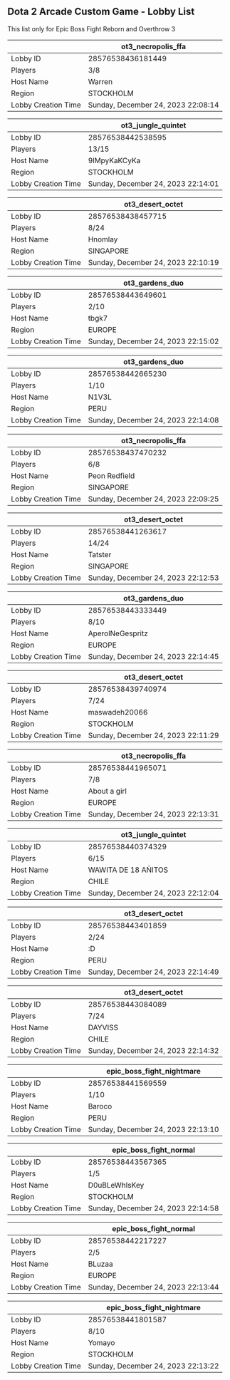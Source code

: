## Dota 2 Arcade Custom Game - Lobby List

This list only for Epic Boss Fight Reborn and Overthrow 3

|  | ot3_necropolis_ffa |
| ------ | ------ |
| Lobby ID | 28576538436181449 |
| Players | 3/8 |
| Host Name | Warren |
| Region | STOCKHOLM |
| Lobby Creation Time | Sunday, December 24, 2023 22:08:14 |


|  | ot3_jungle_quintet |
| ------ | ------ |
| Lobby ID | 28576538442538595 |
| Players | 13/15 |
| Host Name | 9lMpyKaKCyKa |
| Region | STOCKHOLM |
| Lobby Creation Time | Sunday, December 24, 2023 22:14:01 |


|  | ot3_desert_octet |
| ------ | ------ |
| Lobby ID | 28576538438457715 |
| Players | 8/24 |
| Host Name | Hnomlay |
| Region | SINGAPORE |
| Lobby Creation Time | Sunday, December 24, 2023 22:10:19 |


|  | ot3_gardens_duo |
| ------ | ------ |
| Lobby ID | 28576538443649601 |
| Players | 2/10 |
| Host Name | tbgk7 |
| Region | EUROPE |
| Lobby Creation Time | Sunday, December 24, 2023 22:15:02 |


|  | ot3_gardens_duo |
| ------ | ------ |
| Lobby ID | 28576538442665230 |
| Players | 1/10 |
| Host Name | N1V3L |
| Region | PERU |
| Lobby Creation Time | Sunday, December 24, 2023 22:14:08 |


|  | ot3_necropolis_ffa |
| ------ | ------ |
| Lobby ID | 28576538437470232 |
| Players | 6/8 |
| Host Name | Peon Redfield |
| Region | SINGAPORE |
| Lobby Creation Time | Sunday, December 24, 2023 22:09:25 |


|  | ot3_desert_octet |
| ------ | ------ |
| Lobby ID | 28576538441263617 |
| Players | 14/24 |
| Host Name | Tatster |
| Region | SINGAPORE |
| Lobby Creation Time | Sunday, December 24, 2023 22:12:53 |


|  | ot3_gardens_duo |
| ------ | ------ |
| Lobby ID | 28576538443333449 |
| Players | 8/10 |
| Host Name | AperolNeGespritz |
| Region | EUROPE |
| Lobby Creation Time | Sunday, December 24, 2023 22:14:45 |


|  | ot3_desert_octet |
| ------ | ------ |
| Lobby ID | 28576538439740974 |
| Players | 7/24 |
| Host Name | maswadeh20066 |
| Region | STOCKHOLM |
| Lobby Creation Time | Sunday, December 24, 2023 22:11:29 |


|  | ot3_necropolis_ffa |
| ------ | ------ |
| Lobby ID | 28576538441965071 |
| Players | 7/8 |
| Host Name | About a girl |
| Region | EUROPE |
| Lobby Creation Time | Sunday, December 24, 2023 22:13:31 |


|  | ot3_jungle_quintet |
| ------ | ------ |
| Lobby ID | 28576538440374329 |
| Players | 6/15 |
| Host Name | WAWITA DE 18 AÑITOS |
| Region | CHILE |
| Lobby Creation Time | Sunday, December 24, 2023 22:12:04 |


|  | ot3_desert_octet |
| ------ | ------ |
| Lobby ID | 28576538443401859 |
| Players | 2/24 |
| Host Name | :D |
| Region | PERU |
| Lobby Creation Time | Sunday, December 24, 2023 22:14:49 |


|  | ot3_desert_octet |
| ------ | ------ |
| Lobby ID | 28576538443084089 |
| Players | 7/24 |
| Host Name | DAYVISS |
| Region | CHILE |
| Lobby Creation Time | Sunday, December 24, 2023 22:14:32 |


|  | epic_boss_fight_nightmare |
| ------ | ------ |
| Lobby ID | 28576538441569559 |
| Players | 1/10 |
| Host Name | Baroco |
| Region | PERU |
| Lobby Creation Time | Sunday, December 24, 2023 22:13:10 |


|  | epic_boss_fight_normal |
| ------ | ------ |
| Lobby ID | 28576538443567365 |
| Players | 1/5 |
| Host Name | D0uBLeWhIsKey |
| Region | STOCKHOLM |
| Lobby Creation Time | Sunday, December 24, 2023 22:14:58 |


|  | epic_boss_fight_normal |
| ------ | ------ |
| Lobby ID | 28576538442217227 |
| Players | 2/5 |
| Host Name | BLuzaa |
| Region | EUROPE |
| Lobby Creation Time | Sunday, December 24, 2023 22:13:44 |


|  | epic_boss_fight_nightmare |
| ------ | ------ |
| Lobby ID | 28576538441801587 |
| Players | 8/10 |
| Host Name | Yomayo |
| Region | STOCKHOLM |
| Lobby Creation Time | Sunday, December 24, 2023 22:13:22 |


